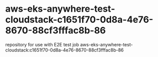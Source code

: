 # aws-eks-anywhere-test-cloudstack-c1651f70-0d8a-4e76-8670-88cf3fffac8b-86
repository for use with E2E test job aws-eks-anywhere-test-cloudstack:c1651f70-0d8a-4e76-8670-88cf3fffac8b-86
